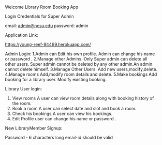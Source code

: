 Welcome Library Room Booking App 
	
Login Credentials for Super Admin

email: admin@ncsu.edu
password: admin

Application Link:

https://young-reef-94499.herokuapp.com/


Admin Login:
1.Admin can Edit his own profile.
	Admin can change his name or password .
2.Manage other Admins.
	Only Super admin can delete all other users. Super admin cannot be deleted by any other admin.An admin cannot delete himself.
3.Manage Other Users.
	Add new users,modify,delete.
4.Manage rooms
	Add,modify room details and delete.
5.Make bookings
	Add booking for a library user. Modify existing booking.
	
Library User login:
1. View rooms
	A user can view room details along with booking history of the room.
2. Book a room
	A user can select date and slot and book a room.
3. Check his bookings
	A user can view his bookings.
4. Edit Profile
	user can change his name or password .
  
  
New LibraryMember Signup:

Password - 6 characters long
email-id should be valid
